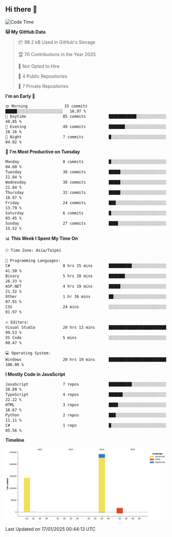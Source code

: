 ## Hi there 👋

<!--
**Latisha19/Latisha19** is a ✨ _special_ ✨ repository because its `README.md` (this file) appears on your GitHub profile.

Here are some ideas to get you started:

- 🔭 I’m currently working on ...
- 🌱 I’m currently learning ...
- 👯 I’m looking to collaborate on ...
- 🤔 I’m looking for help with ...
- 💬 Ask me about ...
- 📫 How to reach me: ...
- 😄 Pronouns: ...
- ⚡ Fun fact: ...
-->

<!--START_SECTION:waka-->
![Code Time](http://img.shields.io/badge/Code%20Time-1%2C306%20hrs%2023%20mins-blue)

**🐱 My GitHub Data** 

> 📦 98.2 kB Used in GitHub's Storage 
 > 
> 🏆 70 Contributions in the Year 2025
 > 
> 🚫 Not Opted to Hire
 > 
> 📜 4 Public Repositories 
 > 
> 🔑 7 Private Repositories 
 > 
**I'm an Early 🐤** 

```text
🌞 Morning                33 commits          █████░░░░░░░░░░░░░░░░░░░░   18.97 % 
🌆 Daytime                85 commits          ████████████░░░░░░░░░░░░░   48.85 % 
🌃 Evening                49 commits          ███████░░░░░░░░░░░░░░░░░░   28.16 % 
🌙 Night                  7 commits           █░░░░░░░░░░░░░░░░░░░░░░░░   04.02 % 
```
📅 **I'm Most Productive on Tuesday** 

```text
Monday                   8 commits           █░░░░░░░░░░░░░░░░░░░░░░░░   04.60 % 
Tuesday                  38 commits          █████░░░░░░░░░░░░░░░░░░░░   21.84 % 
Wednesday                38 commits          █████░░░░░░░░░░░░░░░░░░░░   21.84 % 
Thursday                 33 commits          █████░░░░░░░░░░░░░░░░░░░░   18.97 % 
Friday                   24 commits          ███░░░░░░░░░░░░░░░░░░░░░░   13.79 % 
Saturday                 6 commits           █░░░░░░░░░░░░░░░░░░░░░░░░   03.45 % 
Sunday                   27 commits          ████░░░░░░░░░░░░░░░░░░░░░   15.52 % 
```


📊 **This Week I Spent My Time On** 

```text
🕑︎ Time Zone: Asia/Taipei

💬 Programming Languages: 
C#                       8 hrs 25 mins       ██████████░░░░░░░░░░░░░░░   41.50 % 
Binary                   5 hrs 20 mins       ███████░░░░░░░░░░░░░░░░░░   26.33 % 
ASP.NET                  4 hrs 19 mins       █████░░░░░░░░░░░░░░░░░░░░   21.32 % 
Other                    1 hr 36 mins        ██░░░░░░░░░░░░░░░░░░░░░░░   07.91 % 
CSS                      24 mins             ░░░░░░░░░░░░░░░░░░░░░░░░░   01.97 % 

🔥 Editors: 
Visual Studio            20 hrs 13 mins      █████████████████████████   99.53 % 
VS Code                  5 mins              ░░░░░░░░░░░░░░░░░░░░░░░░░   00.47 % 

💻 Operating System: 
Windows                  20 hrs 19 mins      █████████████████████████   100.00 % 
```

**I Mostly Code in JavaScript** 

```text
JavaScript               7 repos             ██████████░░░░░░░░░░░░░░░   38.89 % 
TypeScript               4 repos             ██████░░░░░░░░░░░░░░░░░░░   22.22 % 
HTML                     3 repos             ████░░░░░░░░░░░░░░░░░░░░░   16.67 % 
Python                   2 repos             ███░░░░░░░░░░░░░░░░░░░░░░   11.11 % 
C#                       1 repo              █░░░░░░░░░░░░░░░░░░░░░░░░   05.56 % 
```



**Timeline**

![Lines of Code chart](https://raw.githubusercontent.com/Latisha19/Latisha19/main/assets/bar_graph.png)


 Last Updated on 17/01/2025 00:44:13 UTC
<!--END_SECTION:waka-->
